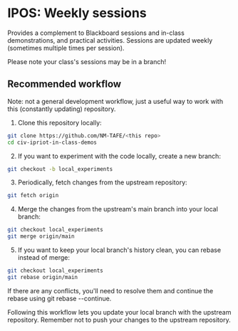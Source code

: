 # IPOS: Weekly sessions

Provides a complement to Blackboard sessions and in-class demonstrations, and practical activities. Sessions are updated weekly (sometimes multiple times per session).

Please note your class's sessions may be in a branch!

## Recommended workflow

Note: not a general development workflow, just a useful way to work with this (constantly updating) repository.

1. Clone this repository locally:

```bash
git clone https://github.com/NM-TAFE/<this repo>
cd civ-ipriot-in-class-demos
```

2. If you want to experiment with the code locally, create a new branch:

```bash
git checkout -b local_experiments
```

3. Periodically, fetch changes from the upstream repository:

```bash
git fetch origin
```

4. Merge the changes from the upstream's main branch into your local branch:

```bash
git checkout local_experiments
git merge origin/main
```

5. If you want to keep your local branch's history clean, you can rebase instead of merge:

```bash
git checkout local_experiments
git rebase origin/main
```

If there are any conflicts, you'll need to resolve them and continue the rebase using git rebase --continue.

Following this workflow lets you update your local branch with the upstream repository. Remember not to push your changes to the upstream repository.
